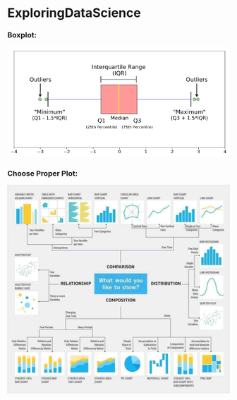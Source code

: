 # ExploringDataScience

### Boxplot:
![boxplot_imag](/imgs/boxplot.png)

### Choose Proper Plot:
![plots](/imgs/plots.jpg)
